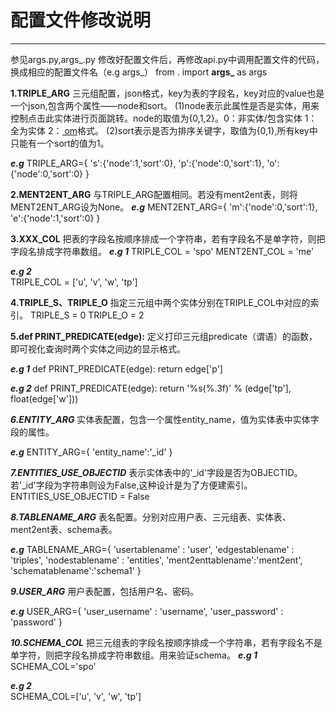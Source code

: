 ﻿# 配置文件修改说明



---




参见args.py,args_.py
修改好配置文件后，再修改api.py中调用配置文件的代码，换成相应的配置文件名（e.g args_）
from . import **args_** as args

**1.TRIPLE_ARG**
三元组配置，json格式，key为表的字段名，key对应的value也是一个json,包含两个属性——node和sort。
(1)node表示此属性是否是实体，用来控制点击此实体进行页面跳转。node的取值为{0,1,2}。0：非实体/包含实体   1：全为实体  2：<a href="oe"> om</a>格式。
(2)sort表示是否为排序关键字，取值为{0,1},所有key中只能有一个sort的值为1。

***e.g***
TRIPLE_ARG={
    's':{'node':1,'sort':0},
    'p':{'node':0,'sort':1},
    'o':{'node':0,'sort':0}
}

**2.MENT2ENT_ARG**
与TRIPLE_ARG配置相同。若没有ment2ent表，则将MENT2ENT_ARG设为None。
***e.g***
MENT2ENT_ARG={
    'm':{'node':0,'sort':1},
    'e':{'node':1,'sort':0}
}

**3.XXX_COL** 
把表的字段名按顺序排成一个字符串，若有字段名不是单字符，则把字段名排成字符串数组。
***e.g 1***
TRIPLE_COL = 'spo'
MENT2ENT_COL = 'me'
  
***e.g 2***  
TRIPLE_COL = ['u', 'v', 'w', 'tp']

**4.TRIPLE_S、TRIPLE_O**
指定三元组中两个实体分别在TRIPLE_COL中对应的索引。
TRIPLE_S = 0
TRIPLE_O = 2

**5.def PRINT_PREDICATE(edge):**
定义打印三元组predicate（谓语）的函数，即可视化查询时两个实体之间边的显示格式。

***e.g 1***
def PRINT_PREDICATE(edge):
	return edge['p']
	
***e.g 2***
def PRINT_PREDICATE(edge):
	return '%s(%.3f)' % (edge['tp'], float(edge['w']))
	
***6.ENTITY_ARG***
实体表配置，包含一个属性entity_name，值为实体表中实体字段的属性。

***e.g***
ENTITY_ARG={
    'entity_name':'_id'
}

***7.ENTITIES_USE_OBJECTID***
表示实体表中的'_id'字段是否为OBJECTID。若'_id'字段为字符串则设为False,这种设计是为了方便建索引。
ENTITIES_USE_OBJECTID = False

***8.TABLENAME_ARG***
表名配置。分别对应用户表、三元组表、实体表、ment2ent表、schema表。

***e.g***
TABLENAME_ARG={
'usertablename' : 'user',
'edgestablename' : 'triples',
'nodestablename' : 'entities',
'ment2enttablename':'ment2ent',
'schematablename':'schema1'
}

***9.USER_ARG***
用户表配置，包括用户名、密码。

***e.g***
USER_ARG={
'user_username' : 'username',
'user_password' : 'password'
}

***10.SCHEMA_COL***
把三元组表的字段名按顺序排成一个字符串，若有字段名不是单字符，则把字段名排成字符串数组。用来验证schema。
***e.g 1***
SCHEMA_COL='spo'
  
***e.g 2***  
SCHEMA_COL=['u', 'v', 'w', 'tp']


	


